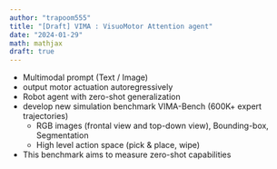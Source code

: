```yaml
---
author: "trapoom555"
title: "[Draft] VIMA : VisuoMotor Attention agent"
date: "2024-01-29"
math: mathjax
draft: true
---
```


- Multimodal prompt (Text / Image)
- output motor actuation autoregressively
- Robot agent with zero-shot generalization
- develop new simulation benchmark VIMA-Bench (600K+ expert trajectories)
    - RGB images (frontal view and top-down view), Bounding-box, Segmentation
    - High level action space (pick & place, wipe)
- This benchmark aims to measure zero-shot capabilities